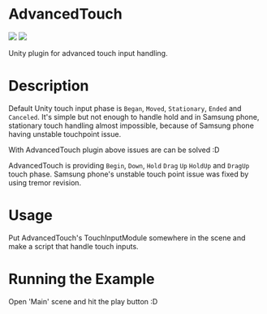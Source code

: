 # AdvancedTouch

![](https://img.shields.io/badge/Unity-2018.1-blue.svg?style=flat-square) ![](https://img.shields.io/badge/License-MIT-blue.svg?style=flat-square)

Unity plugin for advanced touch input handling.

# Description

Default Unity touch input phase is `Began`, `Moved`, `Stationary`, `Ended` and `Canceled`. It's simple but not enough to handle hold and in Samsung phone, stationary touch handling almost impossible, because of Samsung phone having unstable touchpoint issue.

With AdvancedTouch plugin above issues are can be solved :D

AdvancedTouch is providing `Begin`, `Down`, `Hold` `Drag` `Up` `HoldUp` and `DragUp` touch phase. Samsung phone's unstable touch point issue was fixed by using tremor revision.

# Usage

Put AdvancedTouch's TouchInputModule somewhere in the scene and make a script that handle touch inputs.

# Running the Example

Open 'Main' scene and hit the play button :D
